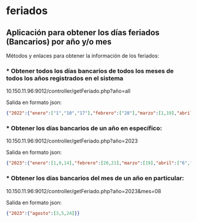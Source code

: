 # feriados
## Aplicación para obtener los días feriados (Bancarios) por año y/o mes

Métodos y enlaces para obtener la información de los feriados:

### * Obtener todos los días bancarios de todos los meses de todos los años registrados en el sistema

10.150.11.96:9012/controller/getFeriado.php?año=all

 Salida en formato json:

```json
{"2022":{"enero":["1","10","17"],"febrero":["28"],"marzo":[1,19],"abril":[14,15,19],"mayo":[1,30],"junio":[13,20,24],"julio":[4,5,24],"agosto":[15],"septiembre":[11],"octubre":[12,24],"noviembre":[1,21],"diciembre":[24,25,31]},"2023":{"enero":[1,9,14],"febrero":[20,21],"marzo":[19],"abril":["6","7","19"],"mayo":[1,22],"junio":[12,19,24],"julio":[3,5,24],"agosto":[11],"septiembre":[11],"octubre":[12,30],"noviembre":[6,18],"diciembre":[24,25,31]}}
```

### * Obtener los días bancarios de un año en específico:

10.150.11.96:9012/controller/getFeriado.php?año=2023

Salida en formato json:

```json
{"2023":{"enero":[1,9,14],"febrero":[20,21],"marzo":[19],"abril":["6","7","19"],"mayo":[1,22],"junio":[12,19,24],"julio":[3,5,24],"agosto":[11],"septiembre":[11],"octubre":[12,30],"noviembre":[6,18],"diciembre":[24,25,31]}}
```

### * Obtener los días bancarios del mes de un año en particular:

10.150.11.96:9012/controller/getFeriado.php?año=2023&mes=08

Salida en formato json:

```json
{"2023":{"agosto":[3,5,24]}}
```


